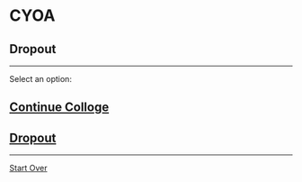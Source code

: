 # CYOA
## Dropout
---
Select an option:
## [Continue Colloge](graduated/graduated.md)
## [Dropout](dropout/droupout.md)
---
[Start Over](../home.md)